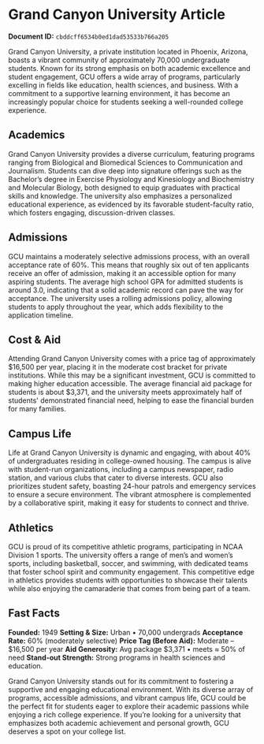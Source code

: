 # Grand Canyon University Article

**Document ID:** `cbddcff6534b0ed1dad53533b766a205`

Grand Canyon University, a private institution located in Phoenix, Arizona, boasts a vibrant community of approximately 70,000 undergraduate students. Known for its strong emphasis on both academic excellence and student engagement, GCU offers a wide array of programs, particularly excelling in fields like education, health sciences, and business. With a commitment to a supportive learning environment, it has become an increasingly popular choice for students seeking a well-rounded college experience.

## Academics
Grand Canyon University provides a diverse curriculum, featuring programs ranging from Biological and Biomedical Sciences to Communication and Journalism. Students can dive deep into signature offerings such as the Bachelor’s degree in Exercise Physiology and Kinesiology and Biochemistry and Molecular Biology, both designed to equip graduates with practical skills and knowledge. The university also emphasizes a personalized educational experience, as evidenced by its favorable student-faculty ratio, which fosters engaging, discussion-driven classes.

## Admissions
GCU maintains a moderately selective admissions process, with an overall acceptance rate of 60%. This means that roughly six out of ten applicants receive an offer of admission, making it an accessible option for many aspiring students. The average high school GPA for admitted students is around 3.0, indicating that a solid academic record can pave the way for acceptance. The university uses a rolling admissions policy, allowing students to apply throughout the year, which adds flexibility to the application timeline.

## Cost & Aid
Attending Grand Canyon University comes with a price tag of approximately $16,500 per year, placing it in the moderate cost bracket for private institutions. While this may be a significant investment, GCU is committed to making higher education accessible. The average financial aid package for students is about $3,371, and the university meets approximately half of students' demonstrated financial need, helping to ease the financial burden for many families.

## Campus Life
Life at Grand Canyon University is dynamic and engaging, with about 40% of undergraduates residing in college-owned housing. The campus is alive with student-run organizations, including a campus newspaper, radio station, and various clubs that cater to diverse interests. GCU also prioritizes student safety, boasting 24-hour patrols and emergency services to ensure a secure environment. The vibrant atmosphere is complemented by a collaborative spirit, making it easy for students to connect and thrive.

## Athletics
GCU is proud of its competitive athletic programs, participating in NCAA Division 1 sports. The university offers a range of men’s and women’s sports, including basketball, soccer, and swimming, with dedicated teams that foster school spirit and community engagement. This competitive edge in athletics provides students with opportunities to showcase their talents while also enjoying the camaraderie that comes from being part of a team.

## Fast Facts
**Founded:** 1949
**Setting & Size:** Urban • 70,000 undergrads
**Acceptance Rate:** 60% (moderately selective)
**Price Tag (Before Aid):** Moderate – $16,500 per year
**Aid Generosity:** Avg package $3,371 • meets ≈ 50% of need
**Stand-out Strength:** Strong programs in health sciences and education.

Grand Canyon University stands out for its commitment to fostering a supportive and engaging educational environment. With its diverse array of programs, accessible admissions, and vibrant campus life, GCU could be the perfect fit for students eager to explore their academic passions while enjoying a rich college experience. If you’re looking for a university that emphasizes both academic achievement and personal growth, GCU deserves a spot on your college list.
